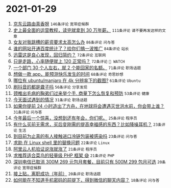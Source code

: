 # 2021-01-29

1. [京东云路由真香呀](https://www.v2ex.com/t/749121) `146条评论` `宽带症候群`
1. [史上最全面的运营教程，读完就拿到 30 万年薪。](https://www.v2ex.com/t/749163) `111条评论` `请不要再发这样的文章`
1. [女友对我跳槽的薪资要求太高怎么办](https://www.v2ex.com/t/749289) `86条评论` `问与答`
1. [谁的网站开通百度统计了？给你们搞一波推广](https://www.v2ex.com/t/749107) `84条评论` `站长`
1. [迅雷这是良心发现，回归简约？](https://www.v2ex.com/t/749096) `72条评论` `互联网`
1. [只是走路，心率随便就上 120 正常吗？](https://www.v2ex.com/t/749190) `72条评论` ` WATCH`
1. [一个部门 30 个人左右，就 2 个能回家的名额。](https://www.v2ex.com/t/749131) `71条评论` `职场话题`
1. [想做一款 app，能预测快乐发生的时间](https://www.v2ex.com/t/749161) `68条评论` `奇思妙想`
1. [哪位有 ubuntu/manjaro 在 4k 分辨率下的截图?](https://www.v2ex.com/t/749254) `61条评论` `Ubuntu`
1. [刷抖音的都是聋子吗](https://www.v2ex.com/t/749097) `56条评论` `分享发现`
1. [颈椎出毛病的胸弟们过来举个手. 商量下怎么恢复和预防](https://www.v2ex.com/t/749108) `53条评论` `健康`
1. [今天面试遇到的情况](https://www.v2ex.com/t/749291) `31条评论` `职场话题`
1. [如果你提前 24 小时造出了方舟，在地球将会遭遇灭世洪水前，你会带上谁？](https://www.v2ex.com/t/749093) `31条评论` `问与答`
1. [今年最后一个惊喜，没想到还有年会，你们呢。](https://www.v2ex.com/t/749321) `25条评论` `程序员`
1. [有什么买前无需求，买后变刚需的提高幸福感的东西？比如降噪耳机？](https://www.v2ex.com/t/749349) `23条评论` `生活`
1. [到目前为止真的有人接触进口冷链包装被感染吗](https://www.v2ex.com/t/749316) `23条评论` `问与答`
1. [求助 在 Linux shell 里的替换问题](https://www.v2ex.com/t/749294) `22条评论` `Linux`
1. [阿里云人机验证说涨就涨了](https://www.v2ex.com/t/749263) `21条评论` `程序员`
1. [求推荐适合菜鸟的轻量级 PHP 框架 😅](https://www.v2ex.com/t/749247) `21条评论` `PHP`
1. [深圳电信已取消 300M 269 元包月套餐，目前只有 500M 299 包月可选](https://www.v2ex.com/t/749281) `20条评论` `宽带症候群`
1. [接上贴，离职成功（年前）](https://www.v2ex.com/t/749094) `20条评论` `职场话题`
1. [如何能在不知道手机密码的前提下，得到微信的聊天内容？](https://www.v2ex.com/t/749264) `18条评论` `问与答`
